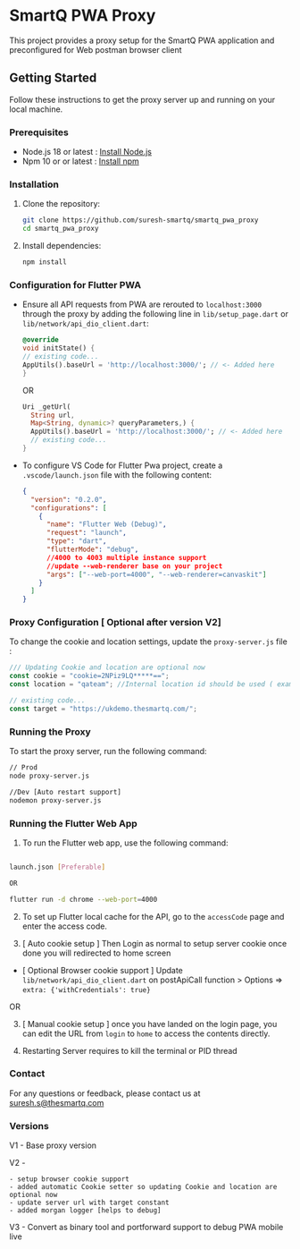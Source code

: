 # SmartQ PWA Proxy

This project provides a proxy setup for the SmartQ PWA application and preconfigured for Web postman browser client

## Getting Started

Follow these instructions to get the proxy server up and running on your local machine.

### Prerequisites

- Node.js 18 or latest : [Install Node.js](https://nodejs.org/)
- Npm 10 or or latest : [Install npm](https://www.npmjs.com/get-npm)

### Installation

1. Clone the repository:

   ```sh
   git clone https://github.com/suresh-smartq/smartq_pwa_proxy
   cd smartq_pwa_proxy
   ```

2. Install dependencies:
   ```sh
   npm install
   ```

### Configuration for Flutter PWA

- Ensure all API requests from PWA are rerouted to `localhost:3000` through the proxy by adding the following line in `lib/setup_page.dart` or `lib/network/api_dio_client.dart`:

  ```dart
  @override
  void initState() {
  // existing code...
  AppUtils().baseUrl = 'http://localhost:3000/'; // <- Added here
  }
  ```

  OR

  ```dart
  Uri _getUrl(
    String url,
    Map<String, dynamic>? queryParameters,) {
    AppUtils().baseUrl = 'http://localhost:3000/'; // <- Added here
    // existing code...
  }

  ```

- To configure VS Code for Flutter Pwa project, create a `.vscode/launch.json` file with the following content:

  ```json
  {
    "version": "0.2.0",
    "configurations": [
      {
        "name": "Flutter Web (Debug)",
        "request": "launch",
        "type": "dart",
        "flutterMode": "debug",
        //4000 to 4003 multiple instance support
        //update --web-renderer base on your project
        "args": ["--web-port=4000", "--web-renderer=canvaskit"]
      }
    ]
  }
  ```

### Proxy Configuration [ Optional after version V2]

To change the cookie and location settings, update the `proxy-server.js` file :

```javascript
/// Updating Cookie and location are optional now
const cookie = "cookie=2NPiz9LQ*****==";
const location = "qateam"; //Internal location id should be used ( example for marval => marval123 )

// existing code...
const target = "https://ukdemo.thesmartq.com/";
```

### Running the Proxy

To start the proxy server, run the following command:

```sh
// Prod
node proxy-server.js

//Dev [Auto restart support]
nodemon proxy-server.js
```

### Running the Flutter Web App

1. To run the Flutter web app, use the following command:

```sh

launch.json [Preferable]

OR

flutter run -d chrome --web-port=4000

```

2. To set up Flutter local cache for the API, go to the `accessCode` page and enter the access code.

3. [ Auto cookie setup ] Then Login as normal to setup server cookie once done you will redirected to home screen

- [ Optional Browser cookie support ] Update `lib/network/api_dio_client.dart`
   on postApiCall function > Options => `extra: {'withCredentials': true} `

OR

3. [ Manual cookie setup ] once you have landed on the login page, you can edit the URL from `login` to `home` to access the contents directly.


5. Restarting Server requires to kill the terminal or PID thread

### Contact

For any questions or feedback, please contact us at suresh.s@thesmartq.com

### Versions

V1 - Base proxy version

V2 -

```
- setup browser cookie support
- added automatic Cookie setter so updating Cookie and location are optional now
- update server url with target constant
- added morgan logger [helps to debug]
```

V3 - Convert as binary tool and portforward support to debug PWA mobile live
